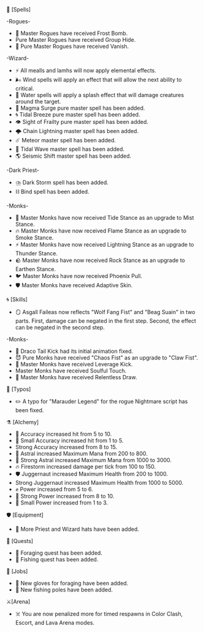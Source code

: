 🔮 [Spells]

-Rogues-

- 🧊 Master Rogues have received Frost Bomb.
- Pure Master Rogues have received Group Hide.
- 💨 Pure Master Rogues have received Vanish.

-Wizard-

- ⚡ All mealls and lamhs will now apply elemental effects.
- 🌬️ Wind spells will apply an effect that will allow the next ability to critical.
- 🚰 Water spells will apply a splash effect that will damage creatures around the target.
- 🌋 Magma Surge pure master spell has been added.
- 🌀 Tidal Breeze pure master spell has been added.
- 👁️ Sight of Frailty pure master spell has been added.
- 🌩️ Chain Lightning master spell has been added.
- ☄️ Meteor master spell has been added.
- 🌊 Tidal Wave master spell has been added.
- 🌎 Seismic Shift master spell has been added.

-Dark Priest-

- ⛈️  Dark Storm spell has been added.
- ⛓️ Bind spell has been added.

-Monks-

- 🔱 Master Monks have now received Tide Stance as an upgrade to Mist Stance.
- 🔥 Master Monks have now received Flame Stance as an upgrade to Smoke Stance.
- ⚡ Master Monks have now received Lightning Stance as an upgrade to Thunder Stance.
- 🪨 Master Monks have now received Rock Stance as an upgrade to Earthen Stance.
- 🐦 Master Monks have now received Phoenix Pull.
- 🛡️ Master Monks have received Adaptive Skin.

🌀 [Skills]

- 🪞 Asgall Faileas now reflects "Wolf Fang Fist" and "Beag Suain" in two parts. First, damage can be negated in the first step. Second, the effect can be negated in the second step.

-Monks-

- 🐉 Draco Tail Kick had its initial animation fixed.
- 😈 Pure Monks have received "Chaos Fist" as an upgrade to "Claw Fist".
- 👢 Master Monks have received Leverage Kick.
- Master Monks have received Soulful Touch.
- 🏹 Master Monks have received Relentless Draw.

📃 [Typos]

- ✏️ A typo for "Marauder Legend" for the rogue Nightmare script has been fixed.

⚗️ [Alchemy]

- 🎯 Accuracy increased hit from 5 to 10.
- 🔹 Small Accuracy increased hit from 1 to 5.
- Strong Accuracy increased from 8 to 15.
- 🔮 Astral increased Maximum Mana from 200 to 800.
- 🔷 Strong Astral increased Maximum Mana from 1000 to 3000.
- 🔥 Firestorm increased damage per tick from 100 to 150.
- 🛡️ Juggernaut increased Maximum Health from 200 to 1000.
- Strong Juggernaut increased Maximum Health from 1000 to 5000.
- ✊ Power increased from 5 to 6.
- 💪 Strong Power increased from 8 to 10.
- 🔸 Small Power increased from 1 to 3.

🛡️ [Equipment]

- 🤯  More Priest and Wizard hats have been added.

📜 [Quests]

- 🌱 Foraging quest has been added.
- 🎣 Fishing quest has been added.

💼 [Jobs]

- 🧤 New gloves for foraging have been added.
- 🎣 New fishing poles have been added.

⚔️[Arena]

- ☠️ You are now penalized more for timed respawns in Color Clash, Escort, and Lava Arena modes.
